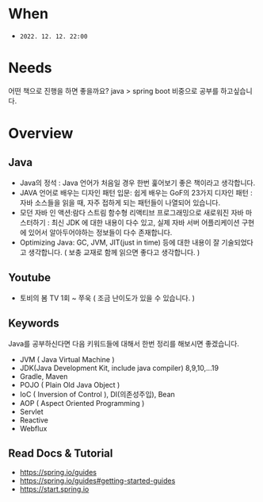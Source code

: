 # When
- `2022. 12. 12. 22:00`

# Needs
어떤 책으로 진행을 하면 좋을까요?
java > spring boot 비중으로 공부를 하고싶습니다.

# Overview

## Java 
- Java의 정석 : Java 언어가 처음일 경우 한번 훑어보기 좋은 책이라고 생각합니다. 
- JAVA 언어로 배우는 디자인 패턴 입문: 쉽게 배우는 GoF의 23가지 디자인 패턴 : 자바 소스들을 읽을 때, 자주 접하게 되는 패턴들이 나열되어 있습니다.
- 모던 자바 인 액션:람다 스트림 함수형 리액티브 프로그래밍으로 새로워진 자바 마스터하기 : 최신 JDK 에 대한 내용이 다수 있고, 실제 자바 서버 어플리케이션 구현에 있어서 알아두어야하는 정보들이 다수 존재합니다.
- Optimizing Java: GC, JVM, JIT(just in time) 등에 대한 내용이 잘 기술되었다고 생각합니다. ( 보충 교재로 함께 읽으면 좋다고 생각합니다. )

## Youtube
- 토비의 봄 TV 1회 ~ 쭈욱 ( 조금 난이도가 있을 수 있습니다. )

## Keywords
Java를 공부하신다면 다음 키워드들에 대해서 한번 정리를 해보시면 좋겠습니다.

- JVM ( Java Virtual Machine )
- JDK(Java Development Kit, include java compiler) 8,9,10,...19 
- Gradle, Maven 
- POJO ( Plain Old Java Object )
- IoC ( Inversion of Control ), DI(의존성주입), Bean
- AOP ( Aspect Oriented Programming )
- Servlet
- Reactive
- Webflux

## Read Docs & Tutorial
- https://spring.io/guides
- https://spring.io/guides#getting-started-guides
- https://start.spring.io